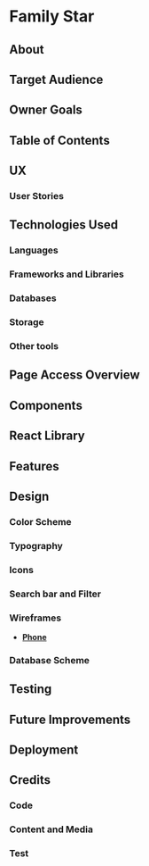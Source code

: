 # Family Star
## About
## Target Audience
## Owner Goals
## Table of Contents
## UX
### User Stories
## Technologies Used
### Languages
### Frameworks and Libraries
### Databases
### Storage
### Other tools
## Page Access Overview
## Components
## React Library 
## Features
## Design
### Color Scheme
### Typography
### Icons 
### Search bar and Filter
### Wireframes 
- [**Phone**](documentation/wireframes/WIREFRAMES.md)
### Database Scheme
## Testing
## Future Improvements
## Deployment
## Credits
### Code
### Content and Media
### Test
